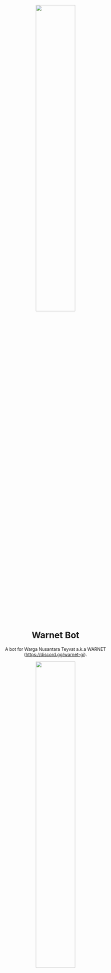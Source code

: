 <p align="center">
    <img src="https://user-images.githubusercontent.com/20255031/214029670-2d0495f5-4a00-40aa-8452-57324644486e.png" width="50%" style="text-align:center"/>
</p>

<h1 align="center">Warnet Bot</h1>
<p align="center">
    A bot for Warga Nusantara Teyvat a.k.a WARNET (<a href="https://discord.gg/warnet-gi">https://discord.gg/warnet-gi</a>).
</p>

<p align="center">
    <img src="https://discordapp.com/api/guilds/761644411486339073/widget.png?style=banner2" width="50%" style="text-align:center"/>
</p>

<p align="center">
    <img src="https://github.com/Iqrar99/WarnetBot/assets/20255031/538a816b-91de-4023-bd13-871dd4eafd66" width="50%" style="text-align:center"/>
</p>

---

## Requirement

- Python 3.10+
- uv (https://docs.astral.sh/uv/)
- PostgreSQL

## How to contribute?

Start contributing to our community by following this [contributing guideline](./CONTRIBUTING.md).

## Usage Guide

To learn how to use this bot, please visit our [wiki documentation](https://github.com/warnet-gi/WarnetBot/wiki) for the commands info.

## License

The Warnet Bot is open-sourced software licensed under the [MIT License](./LICENSE).


## Contributors

Many thanks to all the people who already contributed!

<a href="https://github.com/warnet-gi/WarnetBot/graphs/contributors">
    <img src="https://contrib.rocks/image?repo=warnet-gi/WarnetBot"/>
</a>
